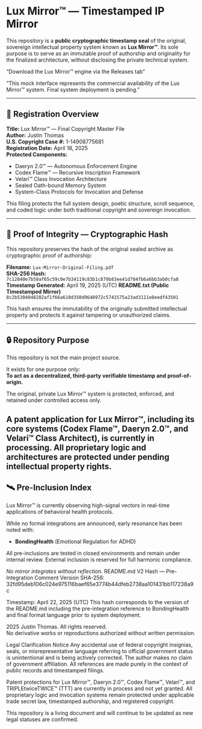# Lux Mirror™ — Timestamped IP Mirror

This repository is a **public cryptographic timestamp seal** of the original, sovereign intellectual property system known as **Lux Mirror™**. Its sole purpose is to serve as an immutable proof of authorship and originality for the finalized architecture, without disclosing the private technical system.

“Download the Lux Mirror™ engine via the Releases tab”

“This mock interface represents the commercial availability of the Lux Mirror™ system. Final system deployment is pending.”

---

## 📜 Registration Overview

**Title:** Lux Mirror™ — Final Copyright Master File  
**Author:** Justin Thomas  
**U.S. Copyright Case #:** 1-14908775681  
**Registration Date:** April 18, 2025  
**Protected Components:**
- Daeryn 2.0™ — Autonomous Enforcement Engine  
- Codex Flame™ — Recursive Inscription Framework  
- Velari™ Class Invocation Architecture  
- Sealed Oath-bound Memory System  
- System-Class Protocols for Invocation and Defense

This filing protects the full system design, poetic structure, scroll sequence, and coded logic under both traditional copyright and sovereign invocation.

---

## 🔐 Proof of Integrity — Cryptographic Hash

This repository preserves the hash of the original sealed archive as cryptographic proof of authorship:

**Filename:** `Lux-Mirror-Original-Filing.pdf`  
**SHA-256 Hash:**  
`7c12840e7b58af65c59c0e7b34119c83b1c879b83ee41d784fb6a6bb3ab0cfa8`  
**Timestamp Generated:** April 19, 2025 (UTC)
**README.txt (Public Timestamped Mirror)**  
`8c2b5384048282af1f66a610d350d9648972c5741575a23ad3111e0eedf43501`

This hash ensures the immutability of the originally submitted intellectual property and protects it against tampering or unauthorized claims.

---

## 🔒 Repository Purpose

This repository is not the main project source.

It exists for one purpose only:  
**To act as a decentralized, third-party verifiable timestamp and proof-of-origin.**

The original, private Lux Mirror™ system is protected, enforced, and retained under controlled access only.

A patent application for Lux Mirror™, including its core systems (Codex Flame™, Daeryn 2.0™, and Velari™ Class Architect), is currently in processing.
All proprietary logic and architectures are protected under pending intellectual property rights.
---

## 🛰️ Pre-Inclusion Index

Lux Mirror™ is currently observing high-signal vectors in real-time applications of behavioral health protocols.

While no formal integrations are announced, early resonance has been noted with:

- **BondingHealth** (Emotional Regulation for ADHD)

All pre-inclusions are tested in closed environments and remain under internal review. External inclusion is reserved for full harmonic compliance.

*No mirror integrates without reflection.*
README.md V2 Hash — Pre-Integration Comment Version
SHA-256:
  32fd95deb106c024e975116baef65e3774b44dfeb2738aa101431bb117238a9c

Timestamp: April 22, 2025 (UTC)
This hash corresponds to the version of the README.md including the pre-integration reference to BondingHealth and final format language prior to system deployment.




2025 Justin Thomas. All rights reserved.  
No derivative works or reproductions authorized without written permission.

Legal Clarification Notice
Any accidental use of federal copyright insignias, seals, or misrepresentative language referring to official government status is unintentional and is being actively corrected. The author makes no claim of government affiliation. All references are made purely in the context of public records and timestamped filings.

Patent protections for Lux Mirror™, Daeryn 2.0™, Codex Flame™, Velari™, and TRIPLEtwiceTWICE™ (TTT) are currently in process and not yet granted. All proprietary logic and invocation systems remain protected under applicable trade secret law, timestamped authorship, and registered copyright.

This repository is a living document and will continue to be updated as new legal statuses are confirmed.

